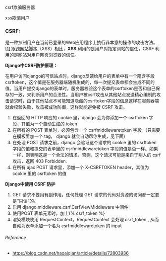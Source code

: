 csrf欺骗服务器

xss欺骗用户

### CSRF: 

是一种挟制用户在当前已登录的Web应用程序上执行非本意的操作的攻击方法。[[1\]](https://zh.wikipedia.org/wiki/%E8%B7%A8%E7%AB%99%E8%AF%B7%E6%B1%82%E4%BC%AA%E9%80%A0#cite_note-Ristic-1) 跟[跨网站脚本](https://zh.wikipedia.org/wiki/%E8%B7%A8%E7%B6%B2%E7%AB%99%E6%8C%87%E4%BB%A4%E7%A2%BC)（XSS）相比，**XSS** 利用的是用户对指定网站的信任，CSRF 利用的是网站对用户网页浏览器的信任。



**Django中CSRF防护原理：**

在用户访问django的可信站点时，django反馈给用户的表单中有一个隐含字段csrftoken，这个值是在服务器端随机生成的，每一次提交表单都会生成不同的值。当用户提交django的表单时，服务器校验这个表单的csrftoken是否和自己保存的一致，来判断用户的合法性。当用户被csrf攻击从其他站点发送精心编制的攻击请求时，由于其他站点不可能知道隐藏的csrftoken字段的信息这样在服务器端就会校验失败，攻击被成功防御，这样就能避免被 CSRF 攻击。

1. 在返回的 HTTP 响应的 cookie 里，django 会为你添加一个 csrftoken 字段，其值为一个自动生成的 token
2. 在所有的 POST 表单时，必须包含一个 csrfmiddlewaretoken 字段 （只需要在模板里加一个 tag， django 就会自动帮你生成，见下面）
3. 在处理 POST 请求之前，django 会验证这个请求的 cookie 里的 csrftoken 字段的值和提交的表单里的 csrfmiddlewaretoken 字段的值是否一样。如果一样，则表明这是一个合法的请求，否则，这个请求可能是来自于别人的 csrf 攻击，返回 403 Forbidden.
4. 在所有 ajax POST 请求里，添加一个 X-CSRFTOKEN header，其值为 cookie 里的 csrftoken 的值

**Django中使用 CSRF 防护**

1. GET 请求不要用有副作用。任何处理 GET 请求的代码对资源的访问都一定要是“只读“的。
2. 启用 django.middleware.csrf.CsrfViewMiddleware 中间件
3. 使用POST 表单元素时，加上{% csrf_token %}
4. 渲染模块使用 RequestContext。RequestContext 会处理 csrf_token , 从而自动为表单添加一个名为 csrfmiddlewaretoken 的 input



 ###### Reference

- https://blog.csdn.net/haoaiqian/article/details/72803936